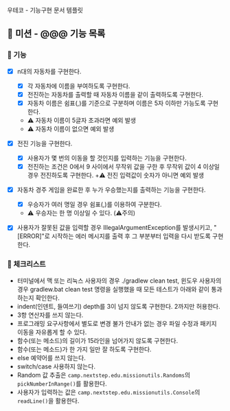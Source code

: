 우테코 - 기능구현 문서 템플릿


## 🚀 미션 - @@@ 기능 목록

### 🎨 기능

- [X] n대의 자동차를 구현한다.
  + [X] 각 자동차에 이름을 부여하도록 구현한다.
  + [X] 전진하는 자동차를 출력할 때 자동차 이름을 같이 출력하도록 구현한다.
  + [X] 자동차 이름은 쉼표(,)를 기준으로 구분하며 이름은 5자 이하만 가능도록 구현한다.
  + ⚠️ 자동차 이름이 5글자 초과라면 예외 발생
  + ⚠️ 자동차 이름이 없으면 예외 발생
- [X] 전진 기능을 구현한다.
  + [X] 사용자가 몇 번의 이동을 할 것인지를 입력하는 기능을 구현한다.
  + [X] 전진하는 조건은 0에서 9 사이에서 무작위 값을 구한 후 무작위 값이 4 이상일 경우 전진하도록 구현한다.
  +⚠️ 전진 입력값이 숫자가 아니면 예외 발생
- [X] 자동차 경주 게임을 완료한 후 누가 우승했는지를 출력하는 기능을 구현한다.
  + [X] 우승자가 여러 명일 경우 쉼표(,)를 이용하여 구분한다.
  + ⚠️ 우승자는 한 명 이상일 수 있다.
(⚠️주의)
- [X] 사용자가 잘못된 값을 입력할 경우 IllegalArgumentException를 발생시키고, "[ERROR]"로 시작하는 에러 메시지를 출력 후 그 부분부터 입력을 다시 받도록 구현한다.



### 🍬 체크리스트

- 터미널에서 맥 또는 리눅스 사용자의 경우 ./gradlew clean test, 윈도우 사용자의 경우 gradlew.bat clean test 명령을 실행했을 때 모든 테스트가 아래와 같이 통과하는지 확인한다.
- indent(인덴트, 들여쓰기) depth를 3이 넘지 않도록 구현한다. 2까지만 허용한다.
- 3항 연산자를 쓰지 않는다.
- 프로그래밍 요구사항에서 별도로 변경 불가 안내가 없는 경우 파일 수정과 패키지 이동을 자유롭게 할 수 있다.
- 함수(또는 메소드)의 길이가 15라인을 넘어가지 않도록 구현한다.
- 함수(또는 메소드)가 한 가지 일만 잘 하도록 구현한다.
- else 예약어를 쓰지 않는다.
- switch/case 사용하지 않는다.
- Random 값 추출은 `camp.nextstep.edu.missionutils.Randoms`의 `pickNumberInRange()`를 활용한다.
- 사용자가 입력하는 값은 `camp.nextstep.edu.missionutils.Console`의 `readLine()`을 활용한다.
